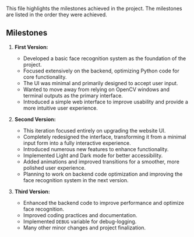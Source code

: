 This file highlights the milestones achieved in the project. The milestones are listed in the order they were achieved.

## Milestones


1. **First Version:**
    - Developed a basic face recognition system as the foundation of the project.
    - Focused extensively on the backend, optimizing Python code for core functionality.
    - The UI was minimal and primarily designed to accept user input.
    - Wanted to move away from relying on OpenCV windows and terminal outputs as the primary interface.
    - Introduced a simple web interface to improve usability and provide a more intuitive user experience.


2. **Second Version:**
    - This iteration focused entirely on upgrading the website UI.
    - Completely redesigned the interface, transforming it from a minimal input form into a fully interactive experience.
    - Introduced numerous new features to enhance functionality.
    - Implemented Light and Dark mode for better accessibility.
    - Added animations and improved transitions for a smoother, more polished user experience.
    - Planning to work on backend code optimization and improving the face recognition system in the next version.


3. **Third Version:**
    - Enhanced the backend code to improve performance and optimize face recognition.
    - Improved coding practices and documentation.
    - Implemented `DEBUG` variable for debug-logging.
    - Many other minor changes and project finalization.